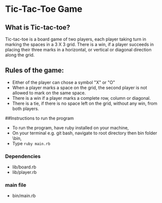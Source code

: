 # Tic-Tac-Toe Game

## What is Tic-tac-toe?

Tic-tac-toe is a board game of two players, each player taking turn in marking the spaces in a 3 X 3 grid. There is a win, if a player succeeds in placing their three marks in a horizontal, or vertical or diagonal direction along the grid.    

## Rules of the game:
- Either of the player can chose a symbol "X" or "O"
- When a player marks a space on the grid, the second player is not allowed to mark on the same space.
- There is a win if a player marks a complete row, column or diagonal.
- There is a tie, if there is no space left on the grid, without any win, from both players.


##Instructions to run the program

- To run the program, have ruby installed on your machine,
- On your terminal e.g. git bash, navigate to root directory then bin folder \bin, 
- Type `ruby main.rb`

### Dependencies

- lib/board.rb
- lib/player.rb

### main file
- bin/main.rb
